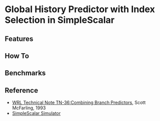 # Global History Predictor with Index Selection in SimpleScalar
## Features
## How To
## Benchmarks
## Reference
* [WRL Technical Note TN-36:Combining Branch Predictors](docs/WRL_Technical_Note_TN-36_Combining-Branch-Predictors_Mcfarling.pdf), Scott McFarling, 1993
* [SimpleScalar Simulator](https://github.com/toddmaustin/simplesim-3.0)
